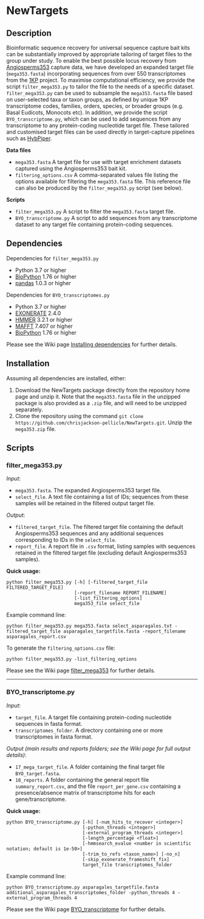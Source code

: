 # NewTargets

## Description

Bioinformatic sequence recovery for universal sequence capture bait kits can be substantially improved by appropriate tailoring of target files to the group under study. To enable the best possible locus recovery from [Angiosperms353][10] capture data, we have developed an expanded target file (`mega353.fasta`) incorporating sequences from over 550 transcriptomes from the [1KP][9] project. To maximise computational efficiency, we provide the script `filter_mega353.py` to tailor the file to the needs of a specific dataset.  `filter_mega353.py` can be used to subsample the `mega353.fasta` file based on user-selected taxa or taxon groups, as defined by unique 1KP transcriptome codes, families, orders, species, or broader groups (e.g. Basal Eudicots, Monocots etc). In addition, we  provide the script `BYO_transcriptome.py`, which can be used to add sequences from any transcriptome to any protein-coding nucleotide target file. These tailored and customised target files can be used directly in target-capture pipelines such as [HybPiper][8]. 

**Data files**
- `mega353.fasta` A target file for use with target enrichment datasets captured using the Angiosperms353 bait kit. 
- `filtering_options.csv` A comma-separated values file listing the options available for filtering the `mega353.fasta` file. This reference file can also be produced by the `filter_mega353.py` script (see below).

**Scripts**
- `filter_mega353.py` A script to filter the `mega353.fasta` target file.
- `BYO_transcriptome.py` A script to add sequences from any transcriptome dataset to any target file containing protein-coding sequences.
## Dependencies

Dependencies for `filter_mega353.py`
- Python 3.7 or higher
- [BioPython][4] 1.76 or higher
- [pandas][11] 1.0.3 or higher

Dependencies for `BYO_transcriptomes.py`
- Python 3.7 or higher
- [EXONERATE][1] 2.4.0
- [HMMER][2] 3.2.1 or higher
- [MAFFT][3] 7.407 or higher
- [BioPython][4] 1.76 or higher

Please see the Wiki page [Installing dependencies][5] for further details.

## Installation

Assuming all dependencies are installed, either:

1. Download the NewTargets package directly from the repository home page and unzip it. Note that the `mega353.fasta` file in the unzipped package is also provided as a `.zip` file, and will need to be unzipped separately. 
2. Clone the repository using the command `git clone https://github.com/chrisjackson-pellicle/NewTargets.git`. Unzip the `mega353.zip` file.


## Scripts

### filter_mega353.py

*Input*:
- `mega353.fasta`. The expanded Angiosperms353 target file.
- `select_file`. A text file containing a list of IDs; sequences from these samples will be retained in the filtered output target file.   

*Output*:
- `filtered_target_file`. The filtered target file containing the default Angiosperms353 sequences and any additional sequences corresponding to IDs in the `select_file`.
- `report_file`. A report file in `.csv` format, listing samples with sequences retained in the filtered target file (excluding default Angiosperms353 samples).

**Quick usage:**
```
python filter_mega353.py [-h] [-filtered_target_file FILTERED_TARGET_FILE]
                         [-report_filename REPORT_FILENAME]
                         [-list_filtering_options]
                         mega353_file select_file
```
Example command line:

`python filter_mega353.py mega353.fasta select_asparagales.txt -filtered_target_file asparagales_targetfile.fasta -report_filename asparagales_report.csv`

To generate the `filtering_options.csv` file:

`python filter_mega353.py -list_filtering_options`

Please see the Wiki page [filter_mega353][7] for further details.
***

### BYO_transcriptome.py

*Input*:
- `target_file`. A target file containing protein-coding nucleotide sequences in fasta format.
- `transcriptomes_folder`. A directory containing one or more transcriptomes in fasta format. 

*Output (main results and reports folders; see the Wiki page for full output details)*:
- `17_mega_target_file`. A folder containing the final target file `BYO_target.fasta`.
- `18_reports`. A folder containing the general report file `summary_report.csv`, and the file `report_per_gene.csv` containing a presence/absence matrix of transcriptome hits for each gene/transcriptome.

**Quick usage:**
```
python BYO_transcriptome.py [-h] [-num_hits_to_recover <integer>]
                            [-python_threads <integer>]
                            [-external_program_threads <integer>]
                            [-length_percentage <float>]
                            [-hmmsearch_evalue <number in scientific notation; default is 1e-50>]
                            [-trim_to_refs <taxon_name>] [-no_n]
                            [-skip_exonerate_frameshift_fix]
                            target_file transcriptomes_folder
```
Example command line:

`python BYO_transcriptome.py asparagales_targetfile.fasta additional_asparagales_transcriptomes_folder -python_threads 4 -external_program_threads 4`

Please see the Wiki page [BYO_transcriptome][6] for further details.

[1]: https://www.ebi.ac.uk/about/vertebrate-genomics/software/exonerate/ "Link to EXONERATE download page"
[2]: http://hmmer.org/ "Link to HMMER download page"
[3]: https://mafft.cbrc.jp/alignment/software/ "Link to MAFFT download page"
[4]: https://biopython.org/wiki/Download "Link to BioPython download page"
[5]: https://github.com/chrisjackson-pellicle/NewTargets/wiki/Installing-script-dependencies "Link to Installing dependencies Wiki page"
[6]: https://github.com/chrisjackson-pellicle/NewTargets/wiki/BYO_transcriptome.py:-adding-transcriptome-sequences-to-a-target-file "Link to BYO_transcriptome Wiki page"
[7]: https://github.com/chrisjackson-pellicle/NewTargets/wiki/filter_mega353.py:-filtering-the-mega353.fasta-target-file "Link to filter_mega353 Wiki page"
[8]: https://github.com/mossmatters/HybPiper/ "Link to the HybPiper GitHub repository"
[9]: https://sites.google.com/a/ualberta.ca/onekp/ "Link to the 1000 Plants website"
[10]: https://dx.doi.org/10.1093%2Fsysbio%2Fsyy086 "Link to Angiosperms353 manuscript"
[11]: https://pandas.pydata.org/pandas-docs/stable/getting_started/install.html "Link to pandas installation instructions"




